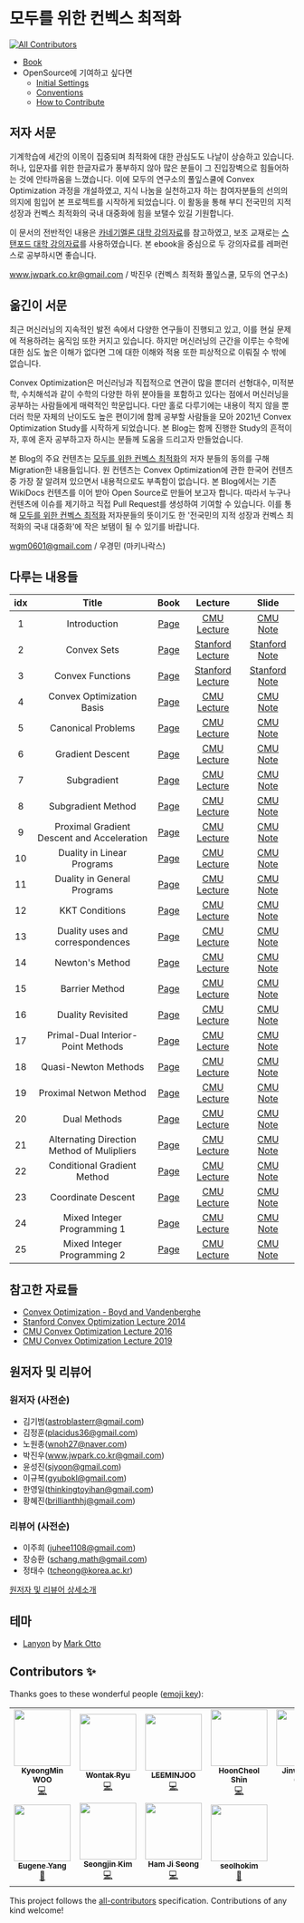# 모두를 위한 컨벡스 최적화
<!-- ALL-CONTRIBUTORS-BADGE:START - Do not remove or modify this section -->
[![All Contributors](https://img.shields.io/badge/all_contributors-11-orange.svg?style=flat-square)](#contributors-)
<!-- ALL-CONTRIBUTORS-BADGE:END -->

- [Book](<https://convex-optimization-for-all.github.io/>)
- OpenSource에 기여하고 싶다면
  - [Initial Settings](<https://convex-optimization-for-all.github.io/contribution/2021/01/27/initial_settings/>)
  - [Conventions](<https://convex-optimization-for-all.github.io/contribution/2021/02/03/conventions/>)
  - [How to Contribute](<https://convex-optimization-for-all.github.io/contribution/2021/01/27/how_to_contribute/>)

## 저자 서문

기계학습에 세간의 이목이 집중되며 최적화에 대한 관심도도 나날이 상승하고 있습니다. 허나, 입문자를 위한 한글자료가 풍부하지 않아 많은 분들이 그 진입장벽으로 힘들어하는 것에 안타까움을 느꼈습니다. 이에 모두의 연구소의 풀잎스쿨에 Convex Optimization 과정을 개설하였고, 지식 나눔을 실천하고자 하는 참여자분들의 선의의 의지에 힘입어 본 프로젝트를 시작하게 되었습니다. 이 활동을 통해 부디 전국민의 지적 성장과 컨벡스 최적화의 국내 대중화에 힘을 보탤수 있길 기원합니다.

이 문서의 전반적인 내용은 [카네기멜론 대학 강의자료](http://www.stat.cmu.edu/~ryantibs/convexopt-F16/)를 참고하였고, 보조 교재로는 [스탠포드 대학 강의자료](https://web.stanford.edu/~boyd/cvxbook/)를 사용하였습니다. 본 ebook을 중심으로 두 강의자료를 레퍼런스로 공부하시면 좋습니다.

www.jwpark.co.kr@gmail.com / 박진우 (컨벡스 최적화 풀잎스쿨, 모두의 연구소)

## 옮긴이 서문

최근 머신러닝의 지속적인 발전 속에서 다양한 연구들이 진행되고 있고, 이를 현실 문제에 적용하려는 움직임 또한 커지고 있습니다. 하지만 머신러닝의 근간을 이루는 수학에 대한 심도 높은 이해가 없다면 그에 대한 이해와 적용 또한 피상적으로 이뤄질 수 밖에 없습니다.

Convex Optimization은 머신러닝과 직접적으로 연관이 많을 뿐더러 선형대수, 미적분학, 수치해석과 같이 수학의 다양한 하위 분야들을 포함하고 있다는 점에서 머신러닝을 공부하는 사람들에게 매력적인 학문입니다. 다만 홀로 다루기에는 내용이 적지 않을 뿐더러 학문 자체의 난이도도 높은 편이기에 함께 공부할 사람들을 모아 2021년 Convex Optimization Study를 시작하게 되었습니다. 본 Blog는 함께 진행한 Study의 흔적이자, 후에 혼자 공부하고자 하시는 분들께 도움을 드리고자 만들었습니다.

본 Blog의 주요 컨텐츠는 [모두를 위한 컨벡스 최적화](<https://wikidocs.net/book/1896>)의 저자 분들의 동의를 구해 Migration한 내용들입니다. 원 컨텐츠는 Convex Optimization에 관한 한국어 컨텐츠 중 가장 잘 알려져 있으면서 내용적으로도 부족함이 없습니다. 본 Blog에서는 기존 WikiDocs 컨텐츠를 이어 받아 Open Source로 만들어 보고자 합니다. 따라서 누구나 컨텐츠에 이슈를 제기하고 직접 Pull Request를 생성하여 기여할 수 있습니다. 이를 통해 [모두를 위한 컨벡스 최적화](<https://wikidocs.net/book/1896>) 저자분들의 뜻이기도 한 '전국민의 지적 성장과 컨벡스 최적화의 국내 대중화'에 작은 보탬이 될 수 있기를 바랍니다.

wgm0601@gmail.com / 우경민 (마키나락스)


## 다루는 내용들

| idx | Title | Book | Lecture | Slide |
|:---:|:---:|:---:|:---:|:---:|
| 1 | Introduction | [Page](<https://convex-optimization-for-all.github.io/contents/chapter01/>)  | [CMU Lecture](<https://www.youtube.com/watch?v=XFKBNJ14UmY&ab_channel=RyanT>)  | [CMU Note](<http://www.stat.cmu.edu/~ryantibs/convexopt-F16/lectures/intro.pdf>)  |
| 2 | Convex Sets | [Page](<https://convex-optimization-for-all.github.io/contents/chapter02/>)  | [Stanford Lecture](<https://www.youtube.com/watch?v=P3W_wFZ2kUo&list=PL3940DD956CDF0622&index=3&ab_channel=Stanford>)  | [Stanford Note](<https://web.stanford.edu/class/ee364a/lectures/sets.pdf>)  |
| 3 | Convex Functions | [Page](<https://convex-optimization-for-all.github.io/contents/chapter03/>)  | [Stanford Lecture](<https://www.youtube.com/watch?v=kcOodzDGV4c&list=PL3940DD956CDF0622&index=4&ab_channel=Stanford>)  | [Stanford Note](<https://see.stanford.edu/materials/lsocoee364a/03ConvexFunctions.pdf>)  |
| 4 | Convex Optimization Basis | [Page](<https://convex-optimization-for-all.github.io/contents/chapter04/>)  | [CMU Lecture](<https://www.youtube.com/watch?v=Gij3dlqLUN8&list=PLjbUi5mgii6AVdvImLB9-Hako68p9MpIC&index=5&ab_channel=RyanT>)  | [CMU Note](<http://www.stat.cmu.edu/~ryantibs/convexopt-F16/lectures/convex-opt.pdf>)  |
| 5 | Canonical Problems | [Page](<https://convex-optimization-for-all.github.io/contents/chapter05/>)  | [CMU Lecture](<https://www.youtube.com/watch?v=pfxVy4EUqzE&ab_channel=RyanT>)  | [CMU Note](<http://www.stat.cmu.edu/~ryantibs/convexopt-F16/lectures/canonical-probs.pdf>)  | 
| 6 | Gradient Descent | [Page](<https://convex-optimization-for-all.github.io/contents/chapter06/>)  | [CMU Lecture](<https://www.youtube.com/watch?v=sLMJal3KwPs&ab_channel=RyanT>)  | [CMU Note](<http://www.stat.cmu.edu/~ryantibs/convexopt-F16/lectures/grad-descent.pdf>)  |
| 7 | Subgradient | [Page](<https://convex-optimization-for-all.github.io/contents/chapter07/>)  | [CMU Lecture](<https://www.youtube.com/watch?v=58pUZYUvpdQ&ab_channel=RyanT>)  | [CMU Note](<http://www.stat.cmu.edu/~ryantibs/convexopt-F16/lectures/subgrad.pdf>)  |
| 8 | Subgradient Method | [Page](<https://convex-optimization-for-all.github.io/contents/chapter08/>)  | [CMU Lecture](<https://www.youtube.com/watch?v=n_6MxWriulk&ab_channel=RyanT>)  | [CMU Note](<http://www.stat.cmu.edu/~ryantibs/convexopt-F16/lectures/sg-method.pdf>)  |
| 9 | Proximal Gradient Descent and Acceleration | [Page](<https://convex-optimization-for-all.github.io/contents/chapter09/>)  | [CMU Lecture](<https://www.youtube.com/watch?v=h7dniG0c2ng&ab_channel=RyanT>)  | [CMU Note](<http://www.stat.cmu.edu/~ryantibs/convexopt-F16/lectures/prox-grad.pdf>)  |
| 10 | Duality in Linear Programs | [Page](<https://convex-optimization-for-all.github.io/contents/chapter10/>)  | [CMU Lecture](<https://www.youtube.com/watch?v=OQncSb3PIWA&ab_channel=RyanT>)  | [CMU Note](<http://www.stat.cmu.edu/~ryantibs/convexopt-F16/lectures/dual-lps.pdf>)  | 
| 11 | Duality in General Programs | [Page](<https://convex-optimization-for-all.github.io/contents/chapter11/>)  | [CMU Lecture](<https://www.youtube.com/watch?v=LBHKx8PmcnQ&ab_channel=RyanT>)  | [CMU Note](<http://www.stat.cmu.edu/~ryantibs/convexopt-F16/lectures/dual-gen.pdf>)  | 
| 12 | KKT Conditions | [Page](<https://convex-optimization-for-all.github.io/contents/chapter12/>)  | [CMU Lecture](<https://www.youtube.com/watch?v=V6sL3uXNZ3g&ab_channel=RyanT>)  | [CMU Note](<http://www.stat.cmu.edu/~ryantibs/convexopt-F16/lectures/kkt.pdf>)  | 
| 13 | Duality uses and correspondences | [Page](<https://convex-optimization-for-all.github.io/contents/chapter13/>)  | [CMU Lecture](<https://www.youtube.com/watch?v=AST64aGULkk&ab_channel=RyanT>)  | [CMU Note](<http://www.stat.cmu.edu/~ryantibs/convexopt-F16/lectures/dual-corres.pdf>)  |
| 14 | Newton's Method | [Page](<https://convex-optimization-for-all.github.io/contents/chapter14/>)  | [CMU Lecture](<https://www.youtube.com/watch?v=1B918uZBOss&ab_channel=RyanT>)  | [CMU Note](<http://www.stat.cmu.edu/~ryantibs/convexopt-F16/lectures/newton.pdf>)  |
| 15 | Barrier Method | [Page](<https://convex-optimization-for-all.github.io/contents/chapter15/>)  | [CMU Lecture](<https://www.youtube.com/watch?v=_DD17Mj5Y6Y&ab_channel=RyanT>)  | [CMU Note](<http://www.stat.cmu.edu/~ryantibs/convexopt-F16/lectures/barr-method.pdf>)  |
| 16 | Duality Revisited | [Page](<https://convex-optimization-for-all.github.io/contents/chapter16/>)  | [CMU Lecture](<https://www.youtube.com/watch?v=MwOjRfU2aU8&ab_channel=RyanT>)  | [CMU Note](<http://www.stat.cmu.edu/~ryantibs/convexopt-F16/lectures/dual-revisited.pdf>)  |
| 17 | Primal-Dual Interior-Point Methods | [Page](<https://convex-optimization-for-all.github.io/contents/chapter17/>)  | [CMU Lecture](<https://www.youtube.com/watch?v=haktqAajo70&ab_channel=RyanT>)  | [CMU Note](<http://www.stat.cmu.edu/~ryantibs/convexopt-F16/lectures/primal-dual.pdf>)  |
| 18 | Quasi-Newton Methods | [Page](<https://convex-optimization-for-all.github.io/contents/chapter18/>)  | [CMU Lecture](<https://www.youtube.com/watch?v=2eSrCuyPscg&ab_channel=RyanT>)  | [CMU Note](<http://www.stat.cmu.edu/~ryantibs/convexopt-F16/lectures/quasi-newton.pdf>)  |
| 19 | Proximal Netwon Method | [Page](<https://convex-optimization-for-all.github.io/contents/chapter19/>)  | [CMU Lecture](<https://www.youtube.com/watch?v=dFqMgOO6DT0&ab_channel=RyanT>)  | [CMU Note](<http://www.stat.cmu.edu/~ryantibs/convexopt-F16/lectures/prox-newton.pdf>)  | 
| 20 | Dual Methods | [Page](<https://convex-optimization-for-all.github.io/contents/chapter20/>)  | [CMU Lecture](<https://www.youtube.com/watch?v=OsnQ_QC4Fjc&ab_channel=RyanT>)  | [CMU Note](<http://www.stat.cmu.edu/~ryantibs/convexopt-F16/lectures/dual-meth.pdf>)  |
| 21 | Alternating Direction Method of Mulipliers | [Page](<https://convex-optimization-for-all.github.io/contents/chapter21/>)  | [CMU Lecture](<https://www.youtube.com/watch?v=1tyl_F8j3wA&ab_channel=RyanT>)  | [CMU Note](<http://www.stat.cmu.edu/~ryantibs/convexopt-F16/lectures/admm.pdf>)  |
| 22 | Conditional Gradient Method | [Page](<https://convex-optimization-for-all.github.io/contents/chapter22/>)  | [CMU Lecture](<https://www.youtube.com/watch?v=6u0XyY3aeBo&ab_channel=RyanT>)  | [CMU Note](<http://www.stat.cmu.edu/~ryantibs/convexopt-F16/lectures/cond-grad.pdf>)  |
| 23 | Coordinate Descent | [Page](<https://convex-optimization-for-all.github.io/contents/chapter23/>)  | [CMU Lecture](<https://www.youtube.com/watch?v=6u0XyY3aeBo&ab_channel=RyanT>)  | [CMU Note](<http://www.stat.cmu.edu/~ryantibs/convexopt-F16/lectures/coord-desc.pdf>)  |
| 24 | Mixed Integer Programming 1 | [Page](<https://convex-optimization-for-all.github.io/contents/chapter24/>)  | [CMU Lecture](<https://www.youtube.com/watch?v=RQmFpY9W40c&ab_channel=RyanT>)  | [CMU Note](<http://www.stat.cmu.edu/~ryantibs/convexopt-F16/lectures/integer1.pdf>)  |
| 25 | Mixed Integer Programming 2 | [Page](<https://convex-optimization-for-all.github.io/contents/chapter25/>)  | [CMU Lecture](<https://www.youtube.com/watch?v=E9VP8sfGiIc&ab_channel=RyanT>)  | [CMU Note](<http://www.stat.cmu.edu/~ryantibs/convexopt-F16/lectures/integer2.pdf>)  |

## 참고한 자료들

- [Convex Optimization - Boyd and Vandenberghe](<https://web.stanford.edu/~boyd/cvxbook/>)
- [Stanford Convex Optimization Lecture 2014](<https://www.youtube.com/playlist?list=PL3940DD956CDF0622>)
- [CMU Convex Optimization Lecture 2016](<http://www.stat.cmu.edu/~ryantibs/convexopt-F16/>)
- [CMU Convex Optimization Lecture 2019](<http://www.stat.cmu.edu/~ryantibs/convexopt/>)

## 원저자 및 리뷰어

### 원저자 (사전순)

- 김기범(astroblasterr@gmail.com)
- 김정훈(placidus36@gmail.com)
- 노원종(wnoh27@naver.com)
- 박진우(www.jwpark.co.kr@gmail.com)
- 윤성진(sjyoon@gmail.com)
- 이규복(gyubokl@gmail.com)
- 한영일(thinkingtoyihan@gmail.com)
- 황혜진(brillianthhj@gmail.com)

### 리뷰어 (사전순)

- 이주희 (juhee1108@gmail.com)
- 장승환 (schang.math@gmail.com)
- 정태수 (tcheong@korea.ac.kr)

[원저자 및 리뷰어 상세소개](./AUTHORS.md)

## 테마

- [Lanyon](https://github.com/poole/lanyon) by [Mark Otto](https://github.com/mdo)

## Contributors ✨

Thanks goes to these wonderful people ([emoji key](https://allcontributors.org/docs/en/emoji-key)):

<!-- ALL-CONTRIBUTORS-LIST:START - Do not remove or modify this section -->
<!-- prettier-ignore-start -->
<!-- markdownlint-disable -->
<table>
  <tr>
    <td align="center"><a href="http://www.linkedin.com/in/enfow"><img src="https://avatars.githubusercontent.com/u/31348169?v=4?s=100" width="100px;" alt=""/><br /><sub><b>KyeongMin WOO</b></sub></a><br /><a href="https://github.com/convex-optimization-for-all/convex-optimization-for-all.github.io/commits?author=enfow" title="Code">💻</a></td>
    <td align="center"><a href="https://github.com/RRoundTable"><img src="https://avatars.githubusercontent.com/u/27891090?v=4?s=100" width="100px;" alt=""/><br /><sub><b>Wontak Ryu</b></sub></a><br /><a href="https://github.com/convex-optimization-for-all/convex-optimization-for-all.github.io/commits?author=RRoundTable" title="Code">💻</a></td>
    <td align="center"><a href="https://github.com/LEEMINJOO"><img src="https://avatars.githubusercontent.com/u/42792260?v=4?s=100" width="100px;" alt=""/><br /><sub><b>LEEMINJOO</b></sub></a><br /><a href="https://github.com/convex-optimization-for-all/convex-optimization-for-all.github.io/commits?author=LEEMINJOO" title="Code">💻</a></td>
    <td align="center"><a href="https://github.com/hunhoon21"><img src="https://avatars.githubusercontent.com/u/36983960?v=4?s=100" width="100px;" alt=""/><br /><sub><b>HoonCheol Shin</b></sub></a><br /><a href="https://github.com/convex-optimization-for-all/convex-optimization-for-all.github.io/commits?author=hunhoon21" title="Code">💻</a></td>
    <td align="center"><a href="https://github.com/curt-park/"><img src="https://avatars.githubusercontent.com/u/14961526?v=4?s=100" width="100px;" alt=""/><br /><sub><b>Jinwoo Park (Curt)</b></sub></a><br /><a href="https://github.com/convex-optimization-for-all/convex-optimization-for-all.github.io/commits?author=Curt-Park" title="Code">💻</a></td>
    <td align="center"><a href="https://github.com/YoungJaeChoung"><img src="https://avatars.githubusercontent.com/u/29696891?v=4?s=100" width="100px;" alt=""/><br /><sub><b>YoungJaeChoung</b></sub></a><br /><a href="https://github.com/convex-optimization-for-all/convex-optimization-for-all.github.io/commits?author=YoungJaeChoung" title="Code">💻</a></td>
    <td align="center"><a href="https://github.com/isingmodel"><img src="https://avatars.githubusercontent.com/u/31462012?v=4?s=100" width="100px;" alt=""/><br /><sub><b>Kibum Fred Kim</b></sub></a><br /><a href="https://github.com/convex-optimization-for-all/convex-optimization-for-all.github.io/commits?author=isingmodel" title="Code">💻</a></td>
  </tr>
  <tr>
    <td align="center"><a href="https://github.com/cneyang"><img src="https://avatars.githubusercontent.com/u/50402681?v=4?s=100" width="100px;" alt=""/><br /><sub><b>Eugene Yang</b></sub></a><br /><a href="https://github.com/convex-optimization-for-all/convex-optimization-for-all.github.io/issues?q=author%3Acneyang" title="Bug reports">🐛</a></td>
    <td align="center"><a href="https://seong7.github.io"><img src="https://avatars.githubusercontent.com/u/52827441?v=4?s=100" width="100px;" alt=""/><br /><sub><b>Seongjin Kim</b></sub></a><br /><a href="https://github.com/convex-optimization-for-all/convex-optimization-for-all.github.io/commits?author=seong7" title="Code">💻</a></td>
    <td align="center"><a href="http://hgs3896.github.io"><img src="https://avatars.githubusercontent.com/u/1921149?v=4?s=100" width="100px;" alt=""/><br /><sub><b>Ham Ji Seong</b></sub></a><br /><a href="https://github.com/convex-optimization-for-all/convex-optimization-for-all.github.io/commits?author=hgs3896" title="Code">💻</a></td>
    <td align="center"><a href="http://seolhokim.github.io"><img src="https://avatars.githubusercontent.com/u/38997792?v=4?s=100" width="100px;" alt=""/><br /><sub><b>seolhokim</b></sub></a><br /><a href="https://github.com/convex-optimization-for-all/convex-optimization-for-all.github.io/commits?author=seolhokim" title="Documentation">📖</a></td>
  </tr>
</table>

<!-- markdownlint-restore -->
<!-- prettier-ignore-end -->

<!-- ALL-CONTRIBUTORS-LIST:END -->

This project follows the [all-contributors](https://github.com/all-contributors/all-contributors) specification. Contributions of any kind welcome!
